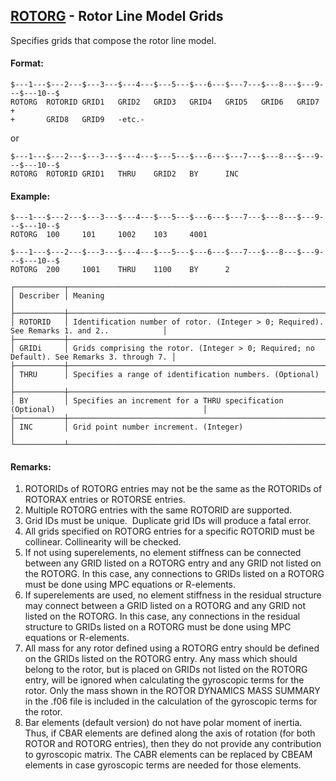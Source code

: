 ## [ROTORG](https://nexus.hexagon.com/documentationcenter/bundle/MSC_Nastran_2022.4/page/Nastran_Combined_Book/qrg/bulkqrs/TOC.ROTORG.xhtml) - Rotor Line Model Grids

Specifies grids that compose the rotor line model.

#### Format:

```nastran
$---1---$---2---$---3---$---4---$---5---$---6---$---7---$---8---$---9---$---10--$
ROTORG  ROTORID GRID1   GRID2   GRID3   GRID4   GRID5   GRID6   GRID7   +       
+       GRID8   GRID9   -etc.-                                                  
```

or

```nastran
$---1---$---2---$---3---$---4---$---5---$---6---$---7---$---8---$---9---$---10--$
ROTORG  ROTORID GRID1   THRU    GRID2   BY      INC                             
```

#### Example:

```nastran
$---1---$---2---$---3---$---4---$---5---$---6---$---7---$---8---$---9---$---10--$
ROTORG  100     101     1002    103     4001                                    
```

```nastran
$---1---$---2---$---3---$---4---$---5---$---6---$---7---$---8---$---9---$---10--$
ROTORG  200     1001    THRU    1100    BY      2                               
```

```text
┌───────────┬────────────────────────────────────────────────────────────────────────────────────────────┐
│ Describer │ Meaning                                                                                    │
├───────────┼────────────────────────────────────────────────────────────────────────────────────────────┤
│ ROTORID   │ Identification number of rotor. (Integer > 0; Required). See Remarks 1. and 2..            │
├───────────┼────────────────────────────────────────────────────────────────────────────────────────────┤
│ GRIDi     │ Grids comprising the rotor. (Integer > 0; Required; no Default). See Remarks 3. through 7. │
├───────────┼────────────────────────────────────────────────────────────────────────────────────────────┤
│ THRU      │ Specifies a range of identification numbers. (Optional)                                    │
├───────────┼────────────────────────────────────────────────────────────────────────────────────────────┤
│ BY        │ Specifies an increment for a THRU specification (Optional)                                 │
├───────────┼────────────────────────────────────────────────────────────────────────────────────────────┤
│ INC       │ Grid point number increment. (Integer)                                                     │
└───────────┴────────────────────────────────────────────────────────────────────────────────────────────┘
```

#### Remarks:

1. ROTORIDs of ROTORG entries may not be the same as the ROTORIDs of ROTORAX entries or ROTORSE entries.
2. Multiple ROTORG entries with the same ROTORID are supported.
3. Grid IDs must be unique.  Duplicate grid IDs will produce a fatal error.
4. All grids specified on ROTORG entries for a specific ROTORID must be collinear. Collinearity will be checked.
5. If not using superelements, no element stiffness can be connected between any GRID listed on a ROTORG entry and any GRID not listed on the ROTORG. In this case, any connections to GRIDs listed on a ROTORG must be done using MPC equations or R-elements.
6. If superelements are used, no element stiffness in the residual structure may connect between a GRID listed on a ROTORG and any GRID not listed on the ROTORG. In this case, any connections in the residual structure to GRIDs listed on a ROTORG must be done using MPC equations or R-elements.
7. All mass for any rotor defined using a ROTORG entry should be defined on the GRIDs listed on the ROTORG entry. Any mass which should belong to the rotor, but is placed on GRIDs not listed on the ROTORG entry, will be ignored when calculating the gyroscopic terms for the rotor. Only the mass shown in the ROTOR DYNAMICS MASS SUMMARY in the .f06 file is included in the calculation of the gyroscopic terms for the rotor.
8. Bar elements (default version) do not have polar moment of inertia. Thus, if CBAR elements are defined along the axis of rotation (for both ROTOR and ROTORG entries), then they do not provide any contribution to gyroscopic matrix. The CABR elements can be replaced by CBEAM elements in case gyroscopic terms are needed for those elements.
